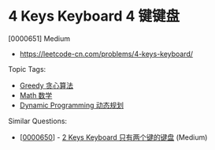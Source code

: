 # 4 Keys Keyboard 4 键键盘

[0000651] Medium

- https://leetcode-cn.com/problems/4-keys-keyboard/

Topic Tags:

- [Greedy 贪心算法](https://leetcode-cn.com/tag/greedy/)
- [Math 数学](https://leetcode-cn.com/tag/math/)
- [Dynamic Programming 动态规划](https://leetcode-cn.com/tag/dynamic-programming/)

Similar Questions:

- [[0000650](https://leetcode-cn.com/problems/2-keys-keyboard/)] - [2 Keys Keyboard 只有两个键的键盘](./0000650.2-keys-keyboard.md) (Medium)
